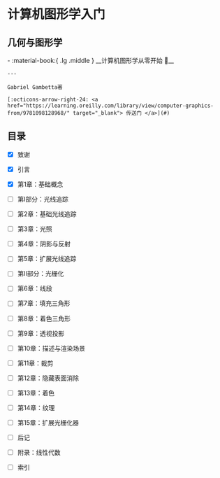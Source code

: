 # 计算机图形学入门
## 几何与图形学

<div class="grid cards" markdown>
-   :material-book:{ .lg .middle } __计算机图形学从零开始 🎯__

    ---

    Gabriel Gambetta著

    [:octicons-arrow-right-24: <a href="https://learning.oreilly.com/library/view/computer-graphics-from/9781098128968/" target="_blank"> 传送门 </a>](#)

</div>

## 目录

- [x] 致谢
- [x] 引言
- [x] 第1章：基础概念
- [ ] 第I部分：光线追踪
- [ ] 第2章：基础光线追踪
- [ ] 第3章：光照
- [ ] 第4章：阴影与反射
- [ ] 第5章：扩展光线追踪
- [ ] 第II部分：光栅化
- [ ] 第6章：线段
- [ ] 第7章：填充三角形
- [ ] 第8章：着色三角形
- [ ] 第9章：透视投影
- [ ] 第10章：描述与渲染场景
- [ ] 第11章：裁剪
- [ ] 第12章：隐藏表面消除
- [ ] 第13章：着色
- [ ] 第14章：纹理
- [ ] 第15章：扩展光栅化器
- [ ] 后记
- [ ] 附录：线性代数
- [ ] 索引


